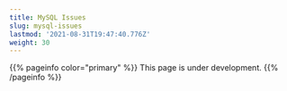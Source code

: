 ```yaml
---
title: MySQL Issues
slug: mysql-issues
lastmod: '2021-08-31T19:47:40.776Z'
weight: 30
---
```


{{% pageinfo color="primary" %}}
This page is under development.
{{% /pageinfo %}}
